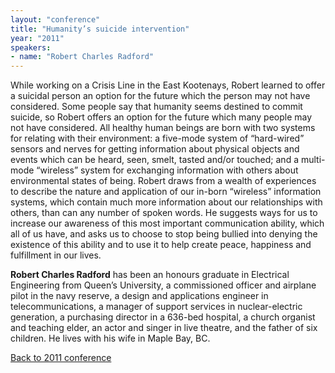 ```yaml
---
layout: "conference"
title: "Humanity’s suicide intervention"
year: "2011"
speakers:
- name: "Robert Charles Radford"
---
```



While working on a Crisis Line in the East Kootenays, Robert learned to offer
a suicidal person an option for the future which the person may not have
considered. Some people say that humanity seems destined to commit suicide, so
Robert offers an option for the future which many people may not have
considered. All healthy human beings are born with two systems for relating
with their environment: a five-mode system of “hard-wired” sensors and nerves
for getting information about physical objects and events which can be heard,
seen, smelt, tasted and/or touched; and a multi-mode “wireless” system for
exchanging information with others about environmental states of being. Robert
draws from a wealth of experiences to describe the nature and application of
our in-born “wireless” information systems, which contain much more
information about our relationships with others, than can any number of spoken
words. He suggests ways for us to increase our awareness of this most
important communication ability, which all of us have, and asks us to choose
to stop being bullied into denying the existence of this ability and to use it
to help create peace, happiness and fulfillment in our lives.

**Robert Charles Radford** has been an honours graduate in Electrical
Engineering from Queen’s University, a commissioned officer and airplane pilot
in the navy reserve, a design and applications engineer in telecommunications,
a manager of support services in nuclear-electric generation, a purchasing
director in a 636-bed hospital, a church organist and teaching elder, an actor
and singer in live theatre, and the father of six children. He lives with his
wife in Maple Bay, BC.


[Back to 2011
conference](https://web.archive.org/web/20210306231211/https://www.ideawave.ca/2011-conference/#speakers)


[//]: # (Retrieved from https://web.archive.org/web/20210413201442/https://www.ideawave.ca/2011-conference/humanitys-suicide-intervention)